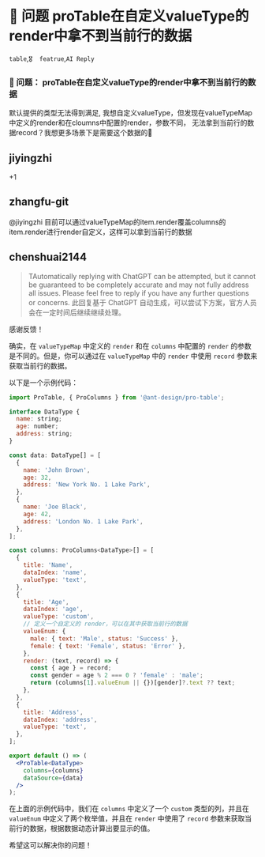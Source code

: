 # 🧐 问题 proTable在自定义valueType的render中拿不到当前行的数据

`table`,`🎖️  featrue`,`AI Reply`

### 🧐 问题： proTable在自定义valueType的render中拿不到当前行的数据

默认提供的类型无法得到满足, 我想自定义valueType，但发现在valueTypeMap中定义的render和在cloumns中配置的render，参数不同， 无法拿到当前行的数据record？我想更多场景下是需要这个数据的

## jiyingzhi

+1

## zhangfu-git

@jiyingzhi 目前可以通过valueTypeMap的item.render覆盖columns的item.render进行render自定义，这样可以拿到当前行的数据

## chenshuai2144

> TAutomatically replying with ChatGPT can be attempted, but it cannot be guaranteed to be completely accurate and may not fully address all issues. Please feel free to reply if you have any further questions or concerns.
> 此回复基于 ChatGPT 自动生成，可以尝试下方案，官方人员会在一定时间后继续继续处理。

感谢反馈！

确实，在 `valueTypeMap` 中定义的 `render` 和在 `columns` 中配置的 `render` 的参数是不同的。但是，你可以通过在 `valueTypeMap` 中的 `render` 中使用 `record` 参数来获取当前行的数据。

以下是一个示例代码：

```jsx
import ProTable, { ProColumns } from '@ant-design/pro-table';

interface DataType {
  name: string;
  age: number;
  address: string;
}

const data: DataType[] = [
  {
    name: 'John Brown',
    age: 32,
    address: 'New York No. 1 Lake Park',
  },
  {
    name: 'Joe Black',
    age: 42,
    address: 'London No. 1 Lake Park',
  },
];

const columns: ProColumns<DataType>[] = [
  {
    title: 'Name',
    dataIndex: 'name',
    valueType: 'text',
  },
  {
    title: 'Age',
    dataIndex: 'age',
    valueType: 'custom',
    // 定义一个自定义的 render，可以在其中获取当前行的数据
    valueEnum: {
      male: { text: 'Male', status: 'Success' },
      female: { text: 'Female', status: 'Error' },
    },
    render: (text, record) => {
      const { age } = record;
      const gender = age % 2 === 0 ? 'female' : 'male';
      return (columns[1].valueEnum || {})[gender]?.text ?? text;
    },
  },
  {
    title: 'Address',
    dataIndex: 'address',
    valueType: 'text',
  },
];

export default () => (
  <ProTable<DataType>
    columns={columns}
    dataSource={data}
  />
);
```

在上面的示例代码中，我们在 `columns` 中定义了一个 `custom` 类型的列，并且在 `valueEnum` 中定义了两个枚举值，并且在 `render` 中使用了 `record` 参数来获取当前行的数据，根据数据动态计算出要显示的值。

希望这可以解决你的问题！
